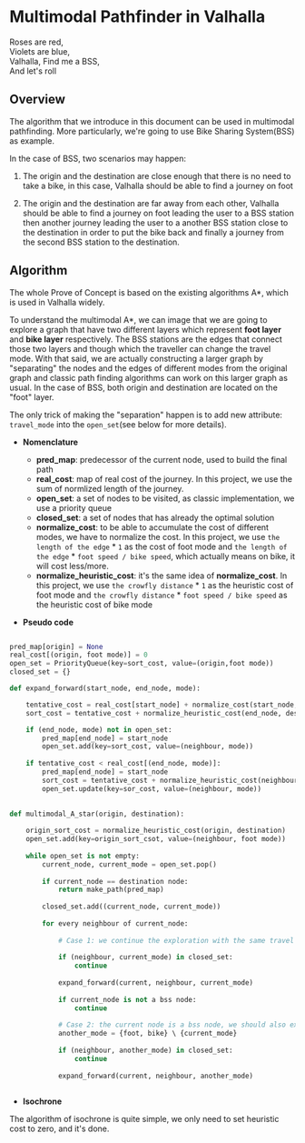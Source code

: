 # Multimodal Pathfinder in Valhalla

Roses are red,  
Violets are blue,  
Valhalla, Find me a BSS,  
And let's roll

## Overview 

The algorithm that we introduce in this document can be used in multimodal pathfinding. More particularly, we're going 
to use Bike Sharing System(BSS) as example. 

In the case of BSS, two scenarios may happen:

1. The origin and the destination are close enough that there is no need to take a bike, in this case, Valhalla should 
be able to find a journey on foot

2. The origin and the destination are far away from each other, Valhalla should be able to find a journey on foot 
leading the user to a BSS station then another journey leading the user to a another BSS station close to the 
destination in order to put the bike back and finally a journey from the second BSS station to the destination.

## Algorithm

The whole Prove of Concept is based on the existing algorithms A*, which is used in Valhalla widely.

To understand the multimodal A*, we can image that we are going to explore a graph that have two different layers 
which represent **foot layer** and **bike layer** respectively. The BSS stations are the edges that connect those two
layers and though which the traveller can change the travel mode. With that said, we are actually constructing a larger
graph by "separating" the nodes and the edges of different modes from the original graph and classic path finding 
algorithms can work on this larger graph as usual. In the case  of BSS, both origin and destination are located on the 
"foot" layer.
 
The only trick of making the "separation" happen is to add new attribute: `travel_mode` into the `open_set`(see below 
for more details).
 
* **Nomenclature**

  * **pred_map**: predecessor of the current node, used to build the final path
  * **real_cost**: map of real cost of the journey. In this project, we use the sum of normlized length of the journey.  
  * **open_set**: a set of nodes to be visited, as classic implementation, we use a priority queue
  * **closed_set**: a set of nodes that has already the optimal solution
  * **normalize_cost**: to be able to accumulate the cost of different modes, we have to normalize the cost. In this 
  project, we use `the length of the edge` * `1` as the cost of foot mode and 
  `the length of the edge` * `foot speed / bike speed`, which actually means on bike, it will cost less/more.  
  * **normalize_heuristic_cost**: it's the same idea of **normalize_cost**. In this project, we use 
  `the crowfly distance` * `1` as the heuristic cost of foot mode and `the crowfly distance` * `foot speed / bike speed` as 
  the heuristic cost of bike mode
  

* **Pseudo code**
    
```python    

pred_map[origin] = None  
real_cost[(origin, foot mode)] = 0
open_set = PriorityQueue(key=sort_cost, value=(origin,foot mode))  
closed_set = {}  

def expand_forward(start_node, end_node, mode):

    tentative_cost = real_cost[start_node] + normalize_cost(start_node, end_node)
    sort_cost = tentative_cost + normalize_heuristic_cost(end_node, destination, mode)

    if (end_node, mode) not in open_set:
        pred_map[end_node] = start_node
        open_set.add(key=sort_cost, value=(neighbour, mode))
        
    if tentative_cost < real_cost[(end_node, mode)]:
        pred_map[end_node] = start_node
        sort_cost = tentative_cost + normalize_heuristic_cost(neighbour, destination, current_mode)
        open_set.update(key=sor_cost, value=(neighbour, mode))
        

def multimodal_A_star(origin, destination):
    
    origin_sort_cost = normalize_heuristic_cost(origin, destination)
    open_set.add(key=origin_sort_csot, value=(neighbour, foot mode))
    
    while open_set is not empty:  
        current_node, current_mode = open_set.pop()  
        
        if current_node == destination node:  
            return make_path(pred_map)  
            
        closed_set.add((current_node, current_mode)) 
           
        for every neighbour of current_node:  
            
            # Case 1: we continue the exploration with the same travel mode
            
            if (neighbour, current_mode) in closed_set:
                continue
            
            expand_forward(current, neighbour, current_mode)
            
            if current_node is not a bss node:
                continue
            
            # Case 2: the current node is a bss node, we should also explore the edge with another travel mode
            another_mode = {foot, bike} \ {current_mode}
            
            if (neighbour, another_mode) in closed_set:
                continue
            
            expand_forward(current, neighbour, another_mode) 
             
``` 
          
* **Isochrone**

The algorithm of isochrone is quite simple, we only need to set heuristic cost to zero, and it's done. 